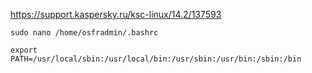 https://support.kaspersky.ru/ksc-linux/14.2/137593

```
sudo nano /home/osfradmin/.bashrc
```

```shell
export PATH=/usr/local/sbin:/usr/local/bin:/usr/sbin:/usr/bin:/sbin:/bin
```



